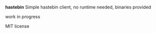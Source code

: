 **hastebin**
Simple hastebin client, no runtime needed, binaries provided 

work in progress

MIT license
